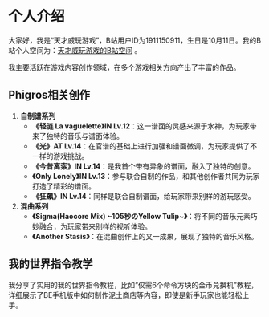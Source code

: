 # 个人介绍
大家好，我是“天才威玩游戏”，B站用户ID为1911150911，生日是10月11日。我的B站个人空间为：[天才威玩游戏的B站空间](https://space.bilibili.com/1911150911) 。

我主要活跃在游戏内容创作领域，在多个游戏相关方向产出了丰富的作品。
## Phigros相关创作
1. **自制谱系列**
    - **《轻涟 La vaguelette》IN Lv.12**：这一谱面的灵感来源于水神，为玩家带来了独特的音乐与谱面体验。
    - **《光》AT Lv.14**：在官谱的基础上进行加强和谱面微调，为玩家提供了不一样的游戏挑战。
    - **《今昔离索》IN Lv.14**：是我首个带有异象的谱面，融入了独特的创意。
    - **《Only Lonely》IN Lv.13**：参与联合自制的作品，和其他创作者共同为玩家打造了精彩的谱面。
    - **《狂飙》IN Lv.14**：同样是联合自制谱面，给玩家带来别样的游玩感受。
2. **混曲系列**
    - **《Sigma(Haocore Mix) ~105秒のYellow Tulip~》**：将不同的音乐元素巧妙融合，为玩家带来别样的视听体验。
    - **《Another Stasis》**：在混曲创作上的又一成果，展现了独特的音乐风格。

## 我的世界指令教学
我分享了实用的我的世界指令教程，比如“仅需6个命令方块的金币兑换机”教程，详细展示了BE手机版中如何制作泥土商店等内容，即使是新手玩家也能轻松上手。 